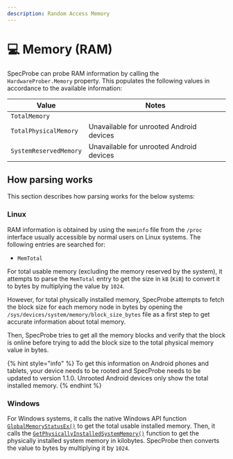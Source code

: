 ```yaml
---
description: Random Access Memory
---
```


# 💻 Memory (RAM)

SpecProbe can probe RAM information by calling the `HardwareProber.Memory` property. This populates the following values in accordance to the available information:

| Value                  | Notes                                    |
| ---------------------- | ---------------------------------------- |
| `TotalMemory`          |                                          |
| `TotalPhysicalMemory`  | Unavailable for unrooted Android devices |
| `SystemReservedMemory` | Unavailable for unrooted Android devices |

## How parsing works

This section describes how parsing works for the below systems:

### Linux

RAM information is obtained by using the `meminfo` file from the `/proc` interface usually accessible by normal users on Linux systems. The following entries are searched for:

* `MemTotal`

For total usable memory (excluding the memory reserved by the system), it attempts to parse the `MemTotal` entry to get the size in `kB` (`KiB`) to convert it to bytes by multiplying the value by `1024`.

However, for total physically installed memory, SpecProbe attempts to fetch the block size for each memory node in bytes by opening the `/sys/devices/system/memory/block_size_bytes` file as a first step to get accurate information about total memory.

Then, SpecProbe tries to get all the memory blocks and verify that the block is online before trying to add the block size to the total physical memory value in bytes.

{% hint style="info" %}
To get this information on Android phones and tablets, your device needs to be rooted and SpecProbe needs to be updated to version 1.1.0. Unrooted Android devices only show the total installed memory.
{% endhint %}

### Windows

For Windows systems, it calls the native Windows API function [`GlobalMemoryStatusEx()`](https://learn.microsoft.com/en-us/windows/win32/api/sysinfoapi/nf-sysinfoapi-globalmemorystatusex) to get the total usable installed memory. Then, it calls the [`GetPhysicallyInstalledSystemMemory()`](https://learn.microsoft.com/en-us/windows/win32/api/sysinfoapi/nf-sysinfoapi-getphysicallyinstalledsystemmemory) function to get the physically installed system memory in kilobytes. SpecProbe then converts the value to bytes by multiplying it by `1024`.
